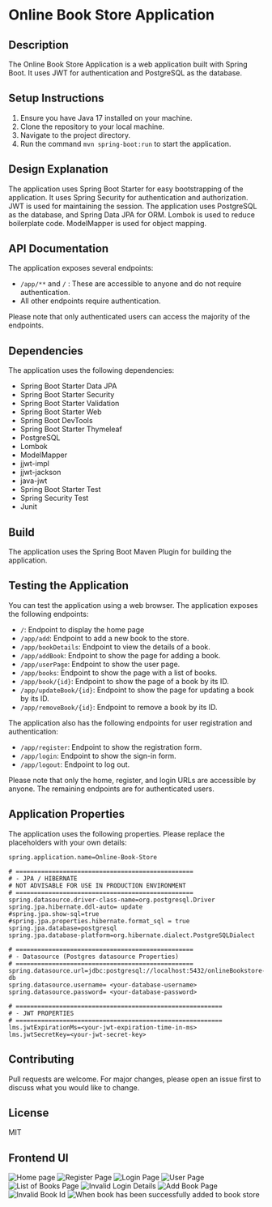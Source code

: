 # Online Book Store Application

## Description
The Online Book Store Application is a web application built with Spring Boot. It uses JWT for authentication and PostgreSQL as the database.

## Setup Instructions
1. Ensure you have Java 17 installed on your machine.
2. Clone the repository to your local machine.
3. Navigate to the project directory.
4. Run the command `mvn spring-boot:run` to start the application.

## Design Explanation
The application uses Spring Boot Starter for easy bootstrapping of the application. It uses Spring Security for authentication and authorization. 
JWT is used for maintaining the session. The application uses PostgreSQL as the database, and Spring Data JPA for ORM. 
Lombok is used to reduce boilerplate code. ModelMapper is used for object mapping.

## API Documentation
The application exposes several endpoints:

- `/app/**` and `/` : These are accessible to anyone and do not require authentication.
- All other endpoints require authentication.

Please note that only authenticated users can access the majority of the endpoints.

## Dependencies
The application uses the following dependencies:
- Spring Boot Starter Data JPA
- Spring Boot Starter Security
- Spring Boot Starter Validation
- Spring Boot Starter Web
- Spring Boot DevTools
- Spring Boot Starter Thymeleaf
- PostgreSQL
- Lombok
- ModelMapper
- jjwt-impl
- jjwt-jackson
- java-jwt
- Spring Boot Starter Test
- Spring Security Test
- Junit

## Build
The application uses the Spring Boot Maven Plugin for building the application.

## Testing the Application

You can test the application using a web browser. The application exposes the following endpoints:

-  `/`: Endpoint to display the home page
- `/app/add`: Endpoint to add a new book to the store.
- `/app/bookDetails`: Endpoint to view the details of a book.
- `/app/addBook`: Endpoint to show the page for adding a book.
- `/app/userPage`: Endpoint to show the user page.
- `/app/books`: Endpoint to show the page with a list of books.
- `/app/book/{id}`: Endpoint to show the page of a book by its ID.
- `/app/updateBook/{id}`: Endpoint to show the page for updating a book by its ID.
- `/app/removeBook/{id}`: Endpoint to remove a book by its ID.

The application also has the following endpoints for user registration and authentication:

- `/app/register`: Endpoint to show the registration form.
- `/app/login`: Endpoint to show the sign-in form.
- `/app/logout`: Endpoint to log out.

Please note that only the home, register, and login URLs are accessible by anyone. The remaining endpoints are for authenticated users.


## Application Properties

The application uses the following properties. Please replace the placeholders with your own details:

```properties
spring.application.name=Online-Book-Store

# =================================================
# - JPA / HIBERNATE
# NOT ADVISABLE FOR USE IN PRODUCTION ENVIRONMENT
# =================================================
spring.datasource.driver-class-name=org.postgresql.Driver
spring.jpa.hibernate.ddl-auto= update
#spring.jpa.show-sql=true
#spring.jpa.properties.hibernate.format_sql = true
spring.jpa.database=postgresql
spring.jpa.database-platform=org.hibernate.dialect.PostgreSQLDialect

# =================================================
# - Datasource (Postgres datasource Properties)
# =================================================
spring.datasource.url=jdbc:postgresql://localhost:5432/onlineBookstore-db
spring.datasource.username= <your-database-username>
spring.datasource.password= <your-database-password>

# =========================================================
# - JWT PROPERTIES
# =========================================================
lms.jwtExpirationMs=<your-jwt-expiration-time-in-ms>
lms.jwtSecretKey=<your-jwt-secret-key>
```

## Contributing
Pull requests are welcome. For major changes, please open an issue first to discuss what you would like to change.

## License
MIT

## Frontend UI

![](/Users/apple/Documents/ideaProjects/Online-Book-Store/src/main/resources/images/home.png "Home page")
![](/Users/apple/Documents/ideaProjects/Online-Book-Store/src/main/resources/images/register.png "Register Page")
![](/Users/apple/Documents/ideaProjects/Online-Book-Store/src/main/resources/images/login.png "Login Page")
![](/Users/apple/Documents/ideaProjects/Online-Book-Store/src/main/resources/images/userPage.png "User Page")
![](/Users/apple/Documents/ideaProjects/Online-Book-Store/src/main/resources/images/allbooks.png "List of Books Page")
![](/Users/apple/Documents/ideaProjects/Online-Book-Store/src/main/resources/images/invalidLogin.png "Invalid Login Details")
![](/Users/apple/Documents/ideaProjects/Online-Book-Store/src/main/resources/images/addBook.png "Add Book Page")
![](/Users/apple/Documents/ideaProjects/Online-Book-Store/src/main/resources/images/invalidBookId.png "Invalid Book Id")
![When book has been successfully added to book store](/Users/apple/Documents/ideaProjects/Online-Book-Store/src/main/resources/images/bookAdded.png "Book Added")


